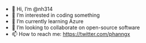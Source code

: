 - 👋 Hi, I’m @nh314
- 👀 I’m interested in coding something
- 🌱 I’m currently learning Azure
- 💞️ I’m looking to collaborate on open-source software
- 📫 How to reach me: https://twitter.com/phanngx

<!---
nh314/nh314 is a ✨ special ✨ repository because its `README.md` (this file) appears on your GitHub profile.
You can click the Preview link to take a look at your changes.
--->
